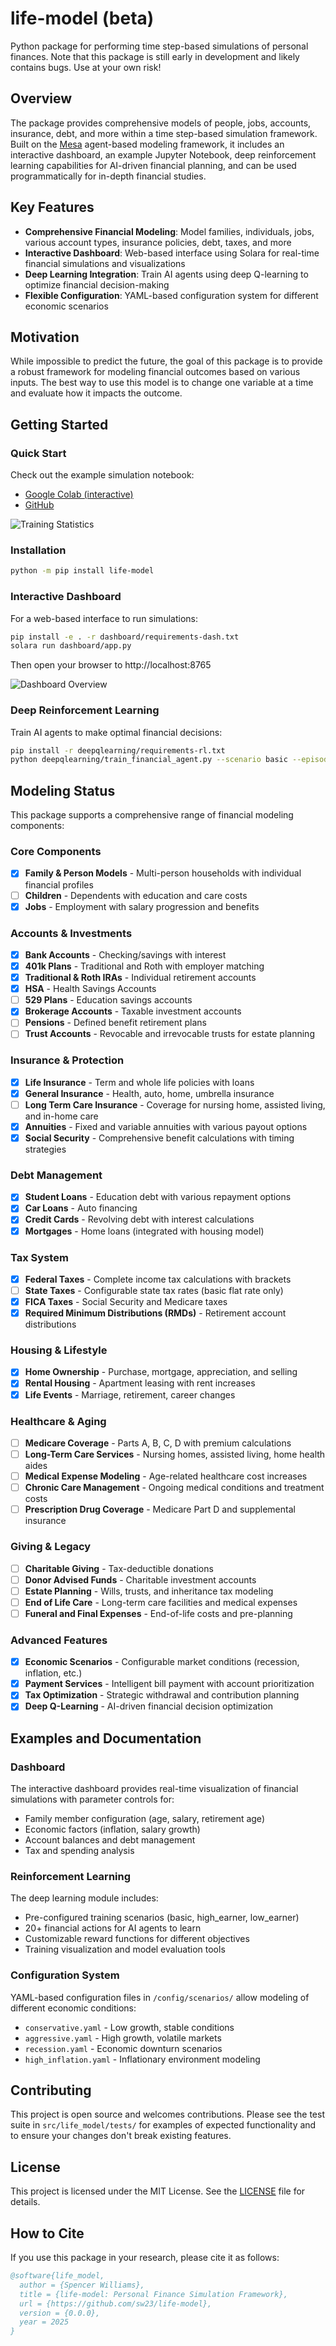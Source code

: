 # life-model (beta)
Python package for performing time step-based simulations of personal finances. Note that this package is still early in development and likely contains bugs. Use at your own risk!

## Overview
The package provides comprehensive models of people, jobs, accounts, insurance, debt, and more within a time step-based simulation framework. Built on the [Mesa](https://github.com/projectmesa/mesa) agent-based modeling framework, it includes an interactive dashboard, an example Jupyter Notebook, deep reinforcement learning capabilities for AI-driven financial planning, and can be used programmatically for in-depth financial studies.

## Key Features
- **Comprehensive Financial Modeling**: Model families, individuals, jobs, various account types, insurance policies, debt, taxes, and more
- **Interactive Dashboard**: Web-based interface using Solara for real-time financial simulations and visualizations
- **Deep Learning Integration**: Train AI agents using deep Q-learning to optimize financial decision-making
- **Flexible Configuration**: YAML-based configuration system for different economic scenarios

## Motivation
While impossible to predict the future, the goal of this package is to provide a robust framework for modeling financial outcomes based on various inputs. The best way to use this model is to change one variable at a time and evaluate how it impacts the outcome.

## Getting Started

### Quick Start
Check out the example simulation notebook:
- [Google Colab (interactive)](https://colab.research.google.com/github/sw23/life-model/blob/main/ExampleSimulation.ipynb)
- [GitHub](https://github.com/sw23/life-model/blob/main/ExampleSimulation.ipynb)

![Training Statistics](img/stats.png)

### Installation
```bash
python -m pip install life-model
```

### Interactive Dashboard
For a web-based interface to run simulations:
```bash
pip install -e . -r dashboard/requirements-dash.txt
solara run dashboard/app.py
```
Then open your browser to http://localhost:8765

![Dashboard Overview](img/dashboard.png)

### Deep Reinforcement Learning
Train AI agents to make optimal financial decisions:
```bash
pip install -r deepqlearning/requirements-rl.txt
python deepqlearning/train_financial_agent.py --scenario basic --episodes 1000
```

## Modeling Status
This package supports a comprehensive range of financial modeling components:

### Core Components
- [x] **Family & Person Models** - Multi-person households with individual financial profiles
- [ ] **Children** - Dependents with education and care costs
- [x] **Jobs** - Employment with salary progression and benefits

### Accounts & Investments
- [x] **Bank Accounts** - Checking/savings with interest
- [x] **401k Plans** - Traditional and Roth with employer matching
- [x] **Traditional & Roth IRAs** - Individual retirement accounts
- [x] **HSA** - Health Savings Accounts
- [ ] **529 Plans** - Education savings accounts
- [x] **Brokerage Accounts** - Taxable investment accounts
- [ ] **Pensions** - Defined benefit retirement plans
- [ ] **Trust Accounts** - Revocable and irrevocable trusts for estate planning

### Insurance & Protection
- [x] **Life Insurance** - Term and whole life policies with loans
- [x] **General Insurance** - Health, auto, home, umbrella insurance
- [ ] **Long Term Care Insurance** - Coverage for nursing home, assisted living, and in-home care
- [x] **Annuities** - Fixed and variable annuities with various payout options
- [x] **Social Security** - Comprehensive benefit calculations with timing strategies

### Debt Management
- [x] **Student Loans** - Education debt with various repayment options
- [x] **Car Loans** - Auto financing
- [x] **Credit Cards** - Revolving debt with interest calculations
- [x] **Mortgages** - Home loans (integrated with housing model)

### Tax System
- [x] **Federal Taxes** - Complete income tax calculations with brackets
- [ ] **State Taxes** - Configurable state tax rates (basic flat rate only)
- [x] **FICA Taxes** - Social Security and Medicare taxes
- [x] **Required Minimum Distributions (RMDs)** - Retirement account distributions

### Housing & Lifestyle
- [x] **Home Ownership** - Purchase, mortgage, appreciation, and selling
- [x] **Rental Housing** - Apartment leasing with rent increases
- [x] **Life Events** - Marriage, retirement, career changes

### Healthcare & Aging
- [ ] **Medicare Coverage** - Parts A, B, C, D with premium calculations
- [ ] **Long-Term Care Services** - Nursing homes, assisted living, home health aides
- [ ] **Medical Expense Modeling** - Age-related healthcare cost increases
- [ ] **Chronic Care Management** - Ongoing medical conditions and treatment costs
- [ ] **Prescription Drug Coverage** - Medicare Part D and supplemental insurance

### Giving & Legacy
- [ ] **Charitable Giving** - Tax-deductible donations
- [ ] **Donor Advised Funds** - Charitable investment accounts
- [ ] **Estate Planning** - Wills, trusts, and inheritance tax modeling
- [ ] **End of Life Care** - Long-term care facilities and medical expenses
- [ ] **Funeral and Final Expenses** - End-of-life costs and pre-planning

### Advanced Features
- [x] **Economic Scenarios** - Configurable market conditions (recession, inflation, etc.)
- [x] **Payment Services** - Intelligent bill payment with account prioritization
- [x] **Tax Optimization** - Strategic withdrawal and contribution planning
- [x] **Deep Q-Learning** - AI-driven financial decision optimization

## Examples and Documentation

### Dashboard
The interactive dashboard provides real-time visualization of financial simulations with parameter controls for:
- Family member configuration (age, salary, retirement age)
- Economic factors (inflation, salary growth)
- Account balances and debt management
- Tax and spending analysis

### Reinforcement Learning
The deep learning module includes:
- Pre-configured training scenarios (basic, high_earner, low_earner)
- 20+ financial actions for AI agents to learn
- Customizable reward functions for different objectives
- Training visualization and model evaluation tools

### Configuration System
YAML-based configuration files in `/config/scenarios/` allow modeling of different economic conditions:
- `conservative.yaml` - Low growth, stable conditions
- `aggressive.yaml` - High growth, volatile markets
- `recession.yaml` - Economic downturn scenarios
- `high_inflation.yaml` - Inflationary environment modeling

## Contributing
This project is open source and welcomes contributions. Please see the test suite in `src/life_model/tests/` for examples of expected functionality and to ensure your changes don't break existing features.

## License
This project is licensed under the MIT License. See the [LICENSE](LICENSE) file for details.

## How to Cite
If you use this package in your research, please cite it as follows:
```bibtex
@software{life_model,
  author = {Spencer Williams},
  title = {life-model: Personal Finance Simulation Framework},
  url = {https://github.com/sw23/life-model},
  version = {0.0.0},
  year = 2025
}
```
